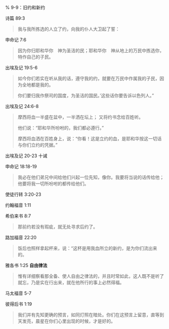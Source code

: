 % 9-9：旧约和新约

诗篇 89:3

> 我与我所拣选的人立了约，向我的仆人大卫起了誓：

申命记 7:6

> 因为你归耶和华你　神为圣洁的民；耶和华你　神从地上的万民中拣选你，特作自己的子民。

出埃及记 19:5-6

> 如今你们若实在听从我的话，遵守我的约，就要在万民中作属我的子民，因为全地都是我的。
>
> 你们要归我作祭司的国度，为圣洁的国民。’这些话你要告诉以色列人。”

出埃及记 24:6-8

> 摩西将血一半盛在盆中，一半洒在坛上； 又将约书念给百姓听。
>
> 他们说：“耶和华所吩咐的，我们都必遵行。” 
>
> 摩西将血洒在百姓身上，说：“你看！这是立约的血，是耶和华按这一切话与你们立约的凭据。”


出埃及记 20-23 十诫

申命记 18:18-19

> 我必在他们弟兄中间给他们兴起一位先知，像你。我要将当说的话传给他；他要将我一切所吩咐的都传给他们。

使徒行转 3:20-23

约翰福音 1:11

希伯来书 8:7

> 那前约若没有瑕疵，就无处寻求后约了。

路加福音 22:20

> 饭后也照样拿起杯来，说：“这杯是用我血所立的新约，是为你们流出来的。

雅各书 1:25 __自由律法__

> 惟有详细察看那全备、使人自由之律法的，并且时常如此，这人既不是听了就忘，乃是实在行出来，就在他所行的事上必然得福。

马太福音 5-7

彼得后书 1:19

> 我们并有先知更确的预言，如同灯照在暗处。你们在这预言上留意，直等到天发亮，晨星在你们心里出现的时候，才是好的。
